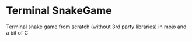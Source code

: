 # Terminal SnakeGame
 Terminal snake game from scratch (without 3rd party libraries) in mojo and a bit of C
